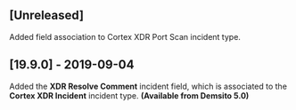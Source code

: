 ## [Unreleased]
Added field association to Cortex XDR Port Scan incident type.

## [19.9.0] - 2019-09-04
Added the **XDR Resolve Comment** incident field, which is associated to the **Cortex XDR Incident** incident type. **(Available from Demsito 5.0)**
